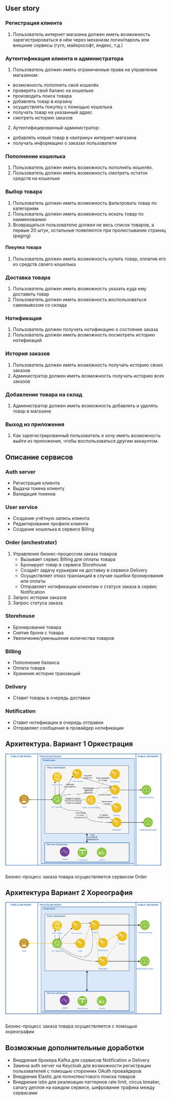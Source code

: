 ## User story
### Регистрация клиента
1. Пользователь интернет магазина должен иметь возможность зарегистрироваться в нём через механизм логин/пароль или внешние сервисы (гугл, майкрософт, яндекс, т.д.)
### Аутентификация клиента и администратора
1. Пользователь должен иметь ограниченные права на управление магазином:
  + возможность пополнять свой кошелёк
  + проверять свой баланс на кошельке
  + производить поиск товара
  + добавлять товар в корзину
  + осуществлять покупку с помощью кошелька
  + получать товар на указанный адрес
  + смотреть историю заказов
2. Аутентифицированный администратор:
  + добавлять новый товар в «витрину» интернет-магазина
  + получать информацию о заказах пользователя
### Пополнение кошелька
1. Пользователь должен иметь возможность пополнять кошелёк.
2. Пользователь должен иметь возможность смотреть остаток средств на кошельке
### Выбор товара
1. Пользователь должен иметь возможность фильтровать товар по категориям
2. Пользователь должен иметь возможность искать товар по наименованию
3. Возвращаться пользователю должен не весь список товаров, а первые 20 штук, остальные появляются при пролистывании страниц (paging)
#### Покупка товара
1. Пользователь должен иметь возможность купить товар, оплатив его из средств своего кошелька
### Доставка товара
1. Пользователь должен иметь возможность указать куда ему доставить товар
2. Пользователь должен иметь возможность воспользоваться самовывозом со склада
### Нотификация
1. Пользователь должен получать нотификацию о состояние заказа
2. Пользователь должен иметь возможность посмотреть историю нотификаций
### История заказов
1. Пользователь должен иметь возможность получать историю своих заказов
2. Администратор должен иметь возможность получать историю всех заказов
### Добавление товара на склад
1. Администратор должен иметь возможность добавлять и удалять товар в магазине
### Выход из приложения
1. Как зарегистрированный пользователь я хочу иметь возможность выйти из приложения, чтобы воспользоваться другим аккаунтом.

## Описание сервисов

### Auth server
 - Регистрация клиента
 - Выдача токена клиенту
 - Валидация токенов

### User service
 - Создание учётную запись клиента
 - Редактирование профиля клиента
 - Создание кошелька в сервисе Billing

### Order (orchestrator)
1. Управление бизнес-процессом заказа товаров
   * Вызывает сервис Billing для оплаты товара
   * Бронирует товар в сервисе Storehouse
   * Создаёт задачу курьерам на доставку в сервисе Delivery
   * Осуществляет отказ транзакций в случае ошибки бронирования или оплаты
   * Отправляет нотификации клиентам о статусе заказа в сервис Notification
2. Запрос истории заказов 
3. Запрос статуса заказа

### Storehouse
- Бронирование товара
- Снятие брони с товара
- Увеличение/уменьшение количества товаров

### Billing
- Пополнение баланса
- Оплата товара
- Хранение истории транзакций

### Delivery
- Ставит товары в очередь доставки

### Notification
- Ставит нотификации в очередь отправки
- Отправляет сообщение в провайдер нотификации

## Архитектура. Вариант 1 Оркестрация
![scheme1](diagram/otus.%20diplom%20v1.drawio%20(2).png)

Бизнес-процесс заказа товара осуществляется сервисом Order

## Архитектура Вариант 2 Хореография
![scheme2](diagram/Otus.%20Choregrafy%20diplom%20v1.drawio.png)

Бизнес-процесс заказа товара осуществляется с помощью хореографии

## Возможные дополнительные доработки
- Внедрение брокера Kafka для сервисов Notification и Delivery
- Замена auth server на Keycloak для возможности регистрации пользователей с помощью сторонних OAuth провайдеров
- Внедрение Elastic для полнотекстового поиска товаров
- Внедрение istio для реализации паттернов rate limit, circus breaker, canary деплоя на каждом сервисе, шифрование трафика между сервисами